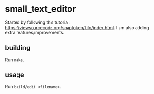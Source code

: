 # small_text_editor

Started by following this tutorial: <https://viewsourcecode.org/snaptoken/kilo/index.html>.
I am also adding extra features/improvements.

## building

Run `make`.

## usage

Run `build/edit <filename>`.
